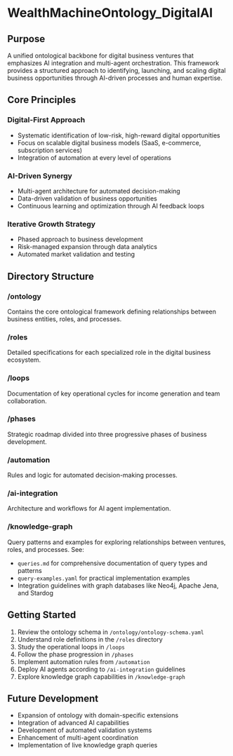 # WealthMachineOntology_DigitalAI

## Purpose
A unified ontological backbone for digital business ventures that emphasizes AI integration and multi-agent orchestration. This framework provides a structured approach to identifying, launching, and scaling digital business opportunities through AI-driven processes and human expertise.

## Core Principles

### Digital-First Approach
- Systematic identification of low-risk, high-reward digital opportunities
- Focus on scalable digital business models (SaaS, e-commerce, subscription services)
- Integration of automation at every level of operations

### AI-Driven Synergy
- Multi-agent architecture for automated decision-making
- Data-driven validation of business opportunities
- Continuous learning and optimization through AI feedback loops

### Iterative Growth Strategy
- Phased approach to business development
- Risk-managed expansion through data analytics
- Automated market validation and testing

## Directory Structure

### /ontology
Contains the core ontological framework defining relationships between business entities, roles, and processes.

### /roles
Detailed specifications for each specialized role in the digital business ecosystem.

### /loops
Documentation of key operational cycles for income generation and team collaboration.

### /phases
Strategic roadmap divided into three progressive phases of business development.

### /automation
Rules and logic for automated decision-making processes.

### /ai-integration
Architecture and workflows for AI agent implementation.

### /knowledge-graph
Query patterns and examples for exploring relationships between ventures, roles, and processes. See:
- `queries.md` for comprehensive documentation of query types and patterns
- `query-examples.yaml` for practical implementation examples
- Integration guidelines with graph databases like Neo4j, Apache Jena, and Stardog

## Getting Started
1. Review the ontology schema in `/ontology/ontology-schema.yaml`
2. Understand role definitions in the `/roles` directory
3. Study the operational loops in `/loops`
4. Follow the phase progression in `/phases`
5. Implement automation rules from `/automation`
6. Deploy AI agents according to `/ai-integration` guidelines
7. Explore knowledge graph capabilities in `/knowledge-graph`

## Future Development
- Expansion of ontology with domain-specific extensions
- Integration of advanced AI capabilities
- Development of automated validation systems
- Enhancement of multi-agent coordination
- Implementation of live knowledge graph queries